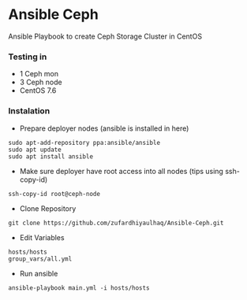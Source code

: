 # Ansible Ceph
Ansible Playbook to create Ceph Storage Cluster in CentOS

### Testing in
* 1 Ceph mon
* 3 Ceph node
* CentOS 7.6

### Instalation
* Prepare deployer nodes (ansible is installed in here)
```
sudo apt-add-repository ppa:ansible/ansible
sudo apt update
sudo apt install ansible
```
* Make sure deployer have root access into all nodes (tips using ssh-copy-id)
```
ssh-copy-id root@ceph-node
```
* Clone Repository
```
git clone https://github.com/zufardhiyaulhaq/Ansible-Ceph.git
```
* Edit Variables
```
hosts/hosts
group_vars/all.yml
```
* Run ansible
```
ansible-playbook main.yml -i hosts/hosts
``` 